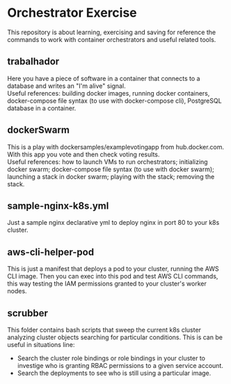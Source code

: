 # Orchestrator Exercise
This repository is about learning, exercising and saving for reference the commands to work with container orchestrators and useful related tools. 

## trabalhador
Here you have a piece of software in a container that connects to a database and writes an "I'm alive" signal.  
Useful references: building docker images, running docker containers, docker-compose file syntax (to use with docker-compose cli), PostgreSQL database in a container.  

## dockerSwarm
This is a play with dockersamples/examplevotingapp from hub.docker.com. With this app you vote and then check voting results.  
Useful references: how to launch VMs to run orchestrators; initializing docker swarm; docker-compose file syntax (to use with docker swarm); launching a stack in docker swarm; playing with the stack; removing the stack.  

## sample-nginx-k8s.yml
Just a sample nginx declarative yml to deploy nginx in port 80 to your k8s cluster.
  
## aws-cli-helper-pod  
This is just a manifest that deploys a pod to your cluster, running the AWS CLI image. Then you can exec into this pod and test AWS CLI commands, this way testing the IAM permissions granted to your cluster's worker nodes.  
  
## scrubber  
This folder contains bash scripts that sweep the current k8s cluster analyzing cluster objects searching for particular conditions. This is can be useful in situations line: 
 - Search the cluster role bindings or role bindings in your cluster to investige who is granting RBAC permissions to a given service account.
 - Search the deployments to see who is still using a particular image. 
